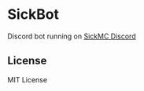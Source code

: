 # SickBot
Discord bot running on [SickMC Discord](https://discord.sickmc.net)

## License
MIT License
